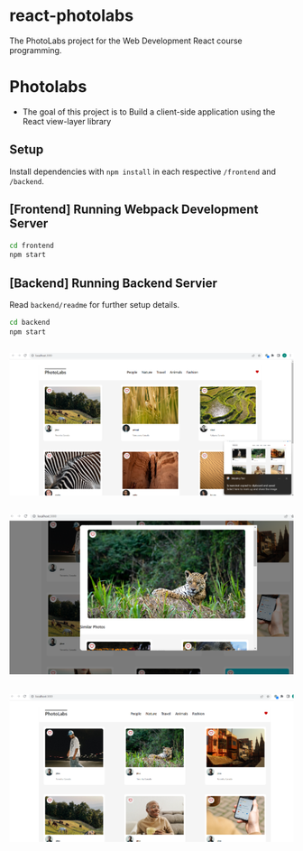 # react-photolabs
The PhotoLabs project for the Web Development React course programming.

# Photolabs
  - The goal of this project is to  Build a client-side application using the React view-layer library
   
## Setup

Install dependencies with `npm install` in each respective `/frontend` and `/backend`.

## [Frontend] Running Webpack Development Server

```sh
cd frontend
npm start
```

## [Backend] Running Backend Servier

Read `backend/readme` for further setup details.

```sh
cd backend
npm start
```
## !["photo-topics"](https://github.com/jwanali/photolabs-starter1/blob/main/docs/photo-topics.png.png)
## !["photoModal"](https://github.com/jwanali/photolabs-starter1/blob/main/docs/photoModal.png?raw=true)
## !["photos"](https://github.com/jwanali/photolabs-starter1/blob/main/docs/photos.png?raw=true)